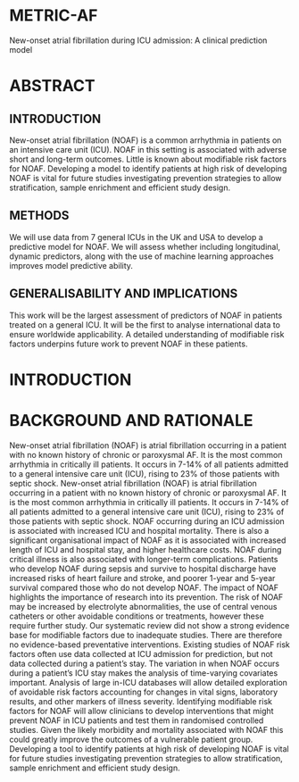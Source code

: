 # METRIC-AF
 New-onset atrial fibrillation during ICU admission: A clinical prediction model

# ABSTRACT
## INTRODUCTION
New-onset atrial fibrillation (NOAF) is a common arrhythmia in patients on an intensive care unit (ICU). NOAF in this setting is associated with adverse short and long-term outcomes. Little is known about modifiable risk factors for NOAF. Developing a model to identify patients at high risk of developing NOAF is vital for future studies investigating prevention strategies to allow stratification, sample enrichment and efficient study design.

## METHODS
We will use data from 7 general ICUs in the UK and USA to develop a predictive model for NOAF. We will assess whether including longitudinal, dynamic predictors, along with the use of machine learning approaches improves model predictive ability.

## GENERALISABILITY AND IMPLICATIONS
This work will be the largest assessment of predictors of NOAF in patients treated on a general ICU. It will be the first to analyse international data to ensure worldwide applicability. A detailed understanding of modifiable risk factors underpins future work to prevent NOAF in these patients.
 
# INTRODUCTION
# BACKGROUND AND RATIONALE
New-onset atrial fibrillation (NOAF) is atrial fibrillation occurring in a patient with no known history of chronic or paroxysmal AF. It is the most common arrhythmia in critically ill patients. It occurs in 7-14% of all patients admitted to a general intensive care unit (ICU), rising to 23% of those patients with septic shock.
New-onset atrial fibrillation (NOAF) is atrial fibrillation occurring in a patient with no known history of chronic or paroxysmal AF. It is the most common arrhythmia in critically ill patients. It occurs in 7-14% of all patients admitted to a general intensive care unit (ICU), rising to 23% of those patients with septic shock.
NOAF occurring during an ICU admission is associated with increased ICU and hospital mortality. There is also a significant organisational impact of NOAF as it is associated with increased length of ICU and hospital stay, and higher healthcare costs. NOAF during critical illness is also associated with longer-term complications. Patients who develop NOAF during sepsis and survive to hospital discharge have increased risks of heart failure and stroke, and poorer 1-year and 5-year survival compared those who do not develop NOAF.
The impact of NOAF highlights the importance of research into its prevention. The risk of NOAF may be increased by electrolyte abnormalities, the use of central venous catheters or other avoidable conditions or treatments, however these require further study. Our systematic review did not show a strong evidence base for modifiable factors due to inadequate studies. There are therefore no evidence-based preventative interventions.
Existing studies of NOAF risk factors often use data collected at ICU admission for prediction, but not data collected during a patient’s stay. The variation in when NOAF occurs during a patient’s ICU stay makes the analysis of time-varying covariates important. Analysis of large in-ICU databases will allow detailed exploration of avoidable risk factors accounting for changes in vital signs, laboratory results, and other markers of illness severity.
Identifying modifiable risk factors for NOAF will allow clinicians to develop interventions that might prevent NOAF in ICU patients and test them in randomised controlled studies. Given the likely morbidity and mortality associated with NOAF this could greatly improve the outcomes of a vulnerable patient group.
Developing a tool to identify patients at high risk of developing NOAF is vital for future studies investigating prevention strategies to allow stratification, sample enrichment and efficient study design.
